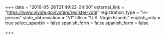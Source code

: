 +++
date = "2016-05-26T21:49:22-04:00"
external_link = "https://www.vivote.gov/voters/register-vote"
registration_type = "in-person"
state_abbreviation = "VI"
title = "U.S. Virgin Islands"
english_only = true
select_spanish = false
spanish_form = false
spanish_form = false

+++
